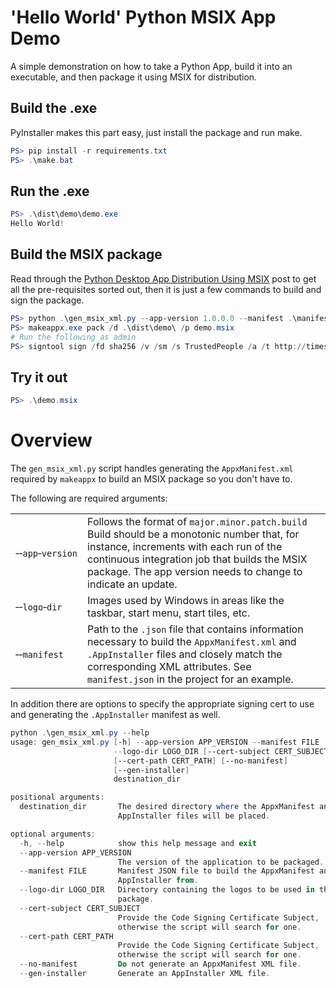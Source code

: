# 'Hello World' Python MSIX App Demo

A simple demonstration on how to take a Python App, build it into an executable,
and then package it using MSIX for distribution.

## Build the .exe

PyInstaller makes this part easy, just install the package and run make.

```powershell
PS> pip install -r requirements.txt
PS> .\make.bat
```

## Run the .exe

```powershell
PS> .\dist\demo\demo.exe
Hello World!
```

## Build the MSIX package

Read through the [Python Desktop App Distribution Using MSIX]() post to get all
the pre-requisites sorted out, then it is just a few commands to build and sign
the package.

```powershell
PS> python .\gen_msix_xml.py --app-version 1.0.0.0 --manifest .\manifest.json --logo-dir .\logos .\dist\demo\
PS> makeappx.exe pack /d .\dist\demo\ /p demo.msix
# Run the following as admin
PS> signtool sign /fd sha256 /v /sm /s TrustedPeople /a /t http://timestamp.digicert.com .\demo.msix
```

## Try it out

```powershell
PS> .\demo.msix
```

# Overview

The `gen_msix_xml.py` script handles generating the `AppxManifest.xml` required by
`makeappx` to build an MSIX package so you don't have to.

The following are required arguments:

<table>
  <tr>
    <td>&#8209;&#8209;<code>app</code>&#8209;<code>version</code></td>
    <td>
      Follows the format of <code>major.minor.patch.build</code><br />
      Build should be a monotonic number that, for instance, increments with
      each run of the continuous integration job that builds the MSIX package.
      The app version needs to change to indicate an update.
    </td>
  </tr>
  <tr>
    <td>&#8209;&#8209;<code>logo</code>&#8209;<code>dir</code></td>
    <td>
      Images used by Windows in areas like the taskbar, start menu, start tiles, etc.
    </td>
  </tr>
  <tr>
    <td>&#8209;&#8209;<code>manifest</code></td>
    <td>
      Path to the <code>.json</code> file that contains information necessary to
      build the <code>AppxManifest.xml</code> and <code>.AppInstaller</code>
      files and closely match the corresponding XML attributes. See
      <code>manifest.json</code> in the project for an example.
    </td>
  </tr>
</table>

In addition there are options to specify the appropriate signing cert to use and
generating the `.AppInstaller` manifest as well.

```powershell
python .\gen_msix_xml.py --help
usage: gen_msix_xml.py [-h] --app-version APP_VERSION --manifest FILE
                       --logo-dir LOGO_DIR [--cert-subject CERT_SUBJECT]
                       [--cert-path CERT_PATH] [--no-manifest]
                       [--gen-installer]
                       destination_dir

positional arguments:
  destination_dir       The desired directory where the AppxManifest and
                        AppInstaller files will be placed.

optional arguments:
  -h, --help            show this help message and exit
  --app-version APP_VERSION
                        The version of the application to be packaged.
  --manifest FILE       Manifest JSON file to build the AppxManifest and
                        AppInstaller from.
  --logo-dir LOGO_DIR   Directory containing the logos to be used in the MSIX
                        package.
  --cert-subject CERT_SUBJECT
                        Provide the Code Signing Certificate Subject,
                        otherwise the script will search for one.
  --cert-path CERT_PATH
                        Provide the Code Signing Certificate Subject,
                        otherwise the script will search for one.
  --no-manifest         Do not generate an AppxManifest XML file.
  --gen-installer       Generate an AppInstaller XML file.

```